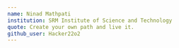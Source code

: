 ```yaml
---
name: Ninad Mathpati
institution: SRM Institute of Science and Technology
quote: Create your own path and live it.
github_user: Hacker22o2
---
```

